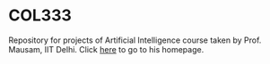 # COL333
Repository for projects of Artificial Intelligence course taken by Prof. Mausam, IIT Delhi. Click [here](http://www.cse.iitd.ernet.in/~mausam/) to go to his homepage.
